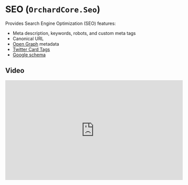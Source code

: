 # SEO (`OrchardCore.Seo`)

Provides Search Engine Optimization (SEO) features:

- Meta description, keywords, robots, and custom meta tags
- Canonical URL
- [Open Graph](https://ogp.me/) metadata
- [Twitter Card Tags](https://developer.twitter.com/en/docs/twitter-for-websites/cards/overview/markup)
- [Google schema](https://developers.google.com/search/docs/advanced/structured-data/intro-structured-data)

## Video

<iframe width="560" height="315" src="https://www.youtube-nocookie.com/embed/bDf96bg-mBU" title="YouTube video player" frameborder="0" allow="accelerometer; autoplay; clipboard-write; encrypted-media; gyroscope; picture-in-picture" allowfullscreen></iframe>
